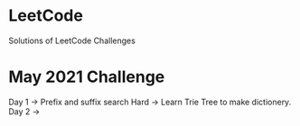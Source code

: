 # LeetCode
  Solutions of LeetCode Challenges

# May 2021 Challenge

Day 1 -> Prefix and suffix search   Hard   -> Learn Trie Tree to make dictionery.
Day 2 -> 
